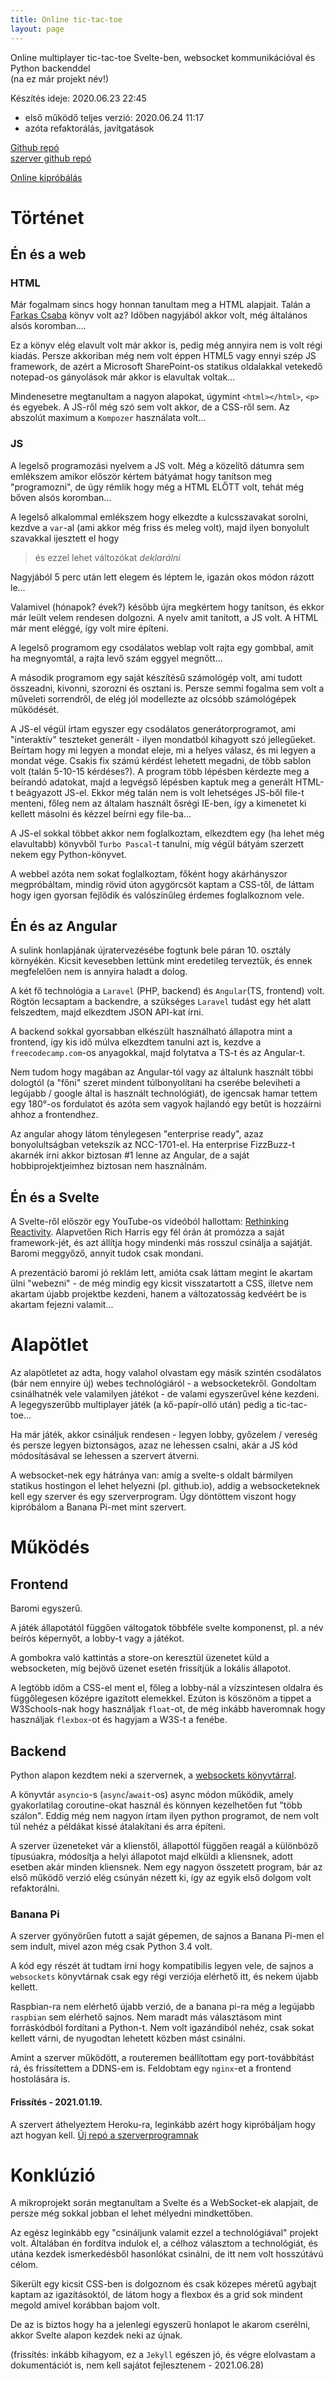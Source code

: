 ```yaml
---
title: Online tic-tac-toe
layout: page
---
```


Online multiplayer tic-tac-toe Svelte-ben, websocket kommunikációval és Python backenddel    
(na ez már projekt név!)

Készítés ideje: 2020.06.23 22:45
- első működő teljes verzió: 2020.06.24 11:17
- azóta refaktorálás, javítgatások

[Github repó](https://github.com/sasszem/tic-tac-toe)   
[szerver github repó](https://github.com/Sasszem/heroku-ttt-server)

[Online kipróbálás](https://sasszem.github.io/tic-tac-toe/)

# Történet

## Én és a web

### HTML

Már fogalmam sincs hogy honnan tanultam meg a HTML alapjait. Talán a [Farkas Csaba](https://www.libri.hu/konyv/farkas_csaba.programozasi-ismeretek-halado-felhaszna) könyv volt az? Időben nagyjából akkor volt, még általános alsós koromban....

Ez a könyv elég elavult volt már akkor is, pedig még annyira nem is volt régi kiadás. Persze akkoriban még nem volt éppen HTML5 vagy ennyi szép JS framework, de azért a Microsoft SharePoint-os statikus oldalakkal vetekedő notepad-os gányolások már akkor is elavultak voltak...

Mindenesetre megtanultam a nagyon alapokat, úgymint `<html></html>`, `<p>` és egyebek. A JS-ről még szó sem volt akkor, de a CSS-ről sem. Az abszolút maximum a `Kompozer` használata volt...

### JS

A legelső programozási nyelvem a JS volt. Még a közelítő dátumra sem emlékszem amikor először kértem bátyámat hogy tanítson meg "programozni", de úgy rémlik hogy még a HTML ELŐTT volt, tehát még bőven alsós koromban...

A legelső alkalommal emlékszem hogy elkezdte a kulcsszavakat sorolni, kezdve a `var`-al (ami akkor még friss és meleg volt), majd ilyen bonyolult szavakkal ijesztett el hogy

> és ezzel lehet változókat *deklarálni*

Nagyjából 5 perc után lett elegem és léptem le, igazán okos módon rázott le... 

Valamivel (hónapok? évek?) később újra megkértem hogy tanítson, és ekkor már leült velem rendesen dolgozni. A nyelv amit tanított, a JS volt. A HTML már ment eléggé, így volt mire építeni. 

A legelső programom egy csodálatos weblap volt rajta egy gombbal, amit ha megnyomtál, a rajta levő szám eggyel megnőtt...

A második programom egy saját készítésű számológép volt, ami tudott összeadni, kivonni, szorozni és osztani is. Persze semmi fogalma sem volt a műveleti sorrendről, de elég jól modellezte az olcsóbb számológépek működését.

A JS-el végül írtam egyszer egy csodálatos generátorprogramot, ami "interaktív" teszteket generált - ilyen mondatból kihagyott szó jellegűeket. Beírtam hogy mi legyen a mondat eleje, mi a helyes válasz, és mi legyen a mondat vége. Csakis fix számú kérdést lehetett megadni, de több sablon volt (talán 5-10-15 kérdéses?). A program több lépésben kérdezte meg a beírandó adatokat, majd a legvégső lépésben kaptuk meg a generált HTML-t beágyazott JS-el. Ekkor még talán nem is volt lehetséges JS-ből file-t menteni, főleg nem az általam használt ősrégi IE-ben, így a kimenetet ki kellett másolni és kézzel beírni egy file-ba...

A JS-el sokkal többet akkor nem foglalkoztam, elkezdtem egy (ha lehet még elavultabb) könyvből `Turbo Pascal`-t tanulni, míg végül bátyám szerzett nekem egy Python-könyvet. 

A webbel azóta nem sokat foglalkoztam, főként hogy akárhányszor megpróbáltam, mindig rövid úton agygörcsöt kaptam a CSS-től, de láttam hogy igen gyorsan fejlődik és valószínűleg érdemes foglalkoznom vele.

## Én és az Angular

A sulink honlapjának újratervezésébe fogtunk bele páran 10. osztály környékén. Kicsit kevesebben lettünk mint eredetileg terveztük, és ennek megfelelően nem is annyira haladt a dolog.

A két fő technológia a `Laravel` (PHP, backend) és `Angular`(TS, frontend) volt. Rögtön lecsaptam a backendre, a szükséges `Laravel` tudást egy hét alatt felszedtem, majd elkezdtem JSON API-kat írni. 

A backend sokkal gyorsabban elkészült használható állapotra mint a frontend, így kis idő múlva elkezdtem tanulni azt is, kezdve a `freecodecamp.com`-os anyagokkal, majd folytatva a TS-t és az Angular-t. 

Nem tudom hogy magában az Angular-tól vagy az általunk használt többi dologtól (a "főni" szeret mindent túlbonyolítani ha cserébe beleviheti a legújabb / google által is használt technológiát), de igencsak hamar tettem egy 180°-os fordulatot és azóta sem vagyok hajlandó egy betűt is hozzáírni ahhoz a frontendhez.

Az angular ahogy látom ténylegesen "enterprise ready", azaz bonyolultságban vetekszik az NCC-1701-el. Ha enterprise FizzBuzz-t akarnék írni akkor biztosan #1 lenne az Angular, de a saját hobbiprojektjeimhez biztosan nem használnám.

## Én és a Svelte

A Svelte-ről először egy YouTube-os videóból hallottam: [Rethinking Reactivity](https://www.youtube.com/watch?v=AdNJ3fydeao). Alapvetően Rich Harris egy fél órán át promózza a saját framework-jét, és azt állítja hogy mindenki más rosszul csinálja a sajátját. Baromi meggyőző, annyit tudok csak mondani.

A prezentáció baromi jó reklám lett, amióta csak láttam megint le akartam ülni "webezni" - de még mindig egy kicsit visszatartott a CSS, illetve nem akartam újabb projektbe kezdeni, hanem a változatosság kedvéért be is akartam fejezni valamit...

# Alapötlet

Az alapötletet az adta, hogy valahol olvastam egy másik szintén csodálatos (bár nem ennyire új) webes technológiáról - a websocketekről. Gondoltam csinálhatnék vele valamilyen játékot - de valami egyszerűvel kéne kezdeni. A legegyszerűbb multiplayer játék (a kő-papír-olló után) pedig a tic-tac-toe...

Ha már játék, akkor csináljuk rendesen - legyen lobby, győzelem / vereség és persze legyen biztonságos, azaz ne lehessen csalni, akár a JS kód módosításával se lehessen a szervert átverni.

A websocket-nek egy hátránya van: amíg a svelte-s oldalt bármilyen statikus hostingon el lehet helyezni (pl. github.io), addig a websocketeknek kell egy szerver és egy szerverprogram. Úgy döntöttem viszont hogy kipróbálom a Banana Pi-met mint szervert. 

# Működés

## Frontend

Baromi egyszerű.

A játék állapotától függően váltogatok többféle svelte komponenst, pl. a név beírós képernyőt, a lobby-t vagy a játékot.

A gombokra való kattintás a store-on keresztül üzenetet küld a websocketen, míg bejövő üzenet esetén frissítjük a lokális állapotot.

A legtöbb időm a CSS-el ment el, főleg a lobby-nál a vízszintesen oldalra és függőlegesen középre igazított elemekkel. Ezúton is köszönöm a tippet a W3Schools-nak hogy használjak `float`-ot, de még inkább haveromnak hogy használjak `flexbox`-ot és hagyjam a W3S-t a fenébe.

## Backend

Python alapon kezdtem neki a szervernek, a [websockets könyvtárral](https://websockets.readthedocs.io/en/stable/intro.html).

A könyvtár `asyncio`-s (`async`/`await`-os) async módon működik, amely gyakorlatilag coroutine-okat használ és könnyen kezelhetően fut "több szálon". Eddig még nem nagyon írtam ilyen python programot, de nem volt túl nehéz a példákat kissé átalakítani és arra építeni.

A szerver üzeneteket vár a klienstől, állapottól függően reagál a különböző típusúakra, módosítja a helyi állapotot majd elküldi a kliensnek, adott esetben akár minden kliensnek. Nem egy nagyon összetett program, bár az első működő verzió elég csúnyán nézett ki, így az egyik első dolgom volt refaktorálni.

### Banana Pi

A szerver gyönyörűen futott a saját gépemen, de sajnos a Banana Pi-men el sem indult, mivel azon még csak Python 3.4 volt. 

A kód egy részét át tudtam írni hogy kompatibilis legyen vele, de sajnos a `websockets` könyvtárnak csak egy régi verziója elérhető itt, és nekem újabb kellett.

Raspbian-ra nem elérhető újabb verzió, de a banana pi-ra még a legújabb `raspbian`  sem elérhető sajnos. Nem maradt más választásom mint forráskódból fordítani a Python-t. Nem volt igazándiból nehéz, csak sokat kellett várni, de nyugodtan lehetett közben mást csinálni.

Amint a szerver működött, a routeremen beállítottam egy port-továbbítást rá, és frissítettem a DDNS-em is. Feldobtam egy `nginx`-et a frontend hostolására is.

#### Frissítés - 2021.01.19.

A szervert áthelyeztem Heroku-ra, leginkább azért hogy kipróbáljam hogy azt hogyan kell.
[Új repó a szerverprogramnak](https://github.com/Sasszem/heroku-ttt-server)

# Konklúzió

A mikroprojekt során megtanultam a Svelte és a WebSocket-ek alapjait, de persze még sokkal jobban el lehet mélyedni mindkettőben.

Az egész leginkább egy "csináljunk valamit ezzel a technológiával" projekt volt. Általában én fordítva indulok el, a célhoz választom a technológiát, és utána kezdek ismerkedésből hasonlókat csinálni, de itt nem volt hosszútávú célom.

Sikerült egy kicsit CSS-ben is dolgoznom és csak közepes méretű agybajt kaptam az igazításoktól, de látom hogy a flexbox és a grid sok mindent megold amivel korábban bajom volt.

De az is biztos hogy ha a jelenlegi egyszerű honlapot le akarom cserélni, akkor Svelte alapon kezdek neki az újnak.

(frissítés: inkább kihagyom, ez a `Jekyll` egészen jó, és végre elolvastam a dokumentációt is, nem kell sajátot fejlesztenem - 2021.06.28)